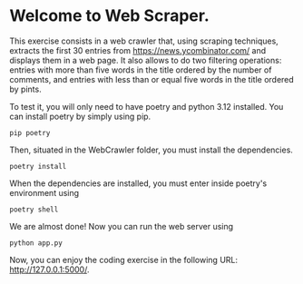 # Welcome to Web Scraper.

This exercise consists in a web crawler that, using scraping techniques, extracts the first 30 entries from https://news.ycombinator.com/ and displays them in a web page. It also allows to do two filtering operations: entries with more than five words in the title ordered by the number of comments, and entries with less than or equal five words in the title ordered by pints.

To test it, you will only need to have poetry and python 3.12 installed. You can install poetry by simply using pip.
```
pip poetry
```

Then, situated in the WebCrawler folder, you must install the dependencies.
```
poetry install
```

When the dependencies are installed, you must enter inside poetry's environment using
```
poetry shell
```

We are almost done! Now you can run the web server using
```
python app.py
```

Now, you can enjoy the coding exercise in the following URL: http://127.0.0.1:5000/.
